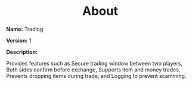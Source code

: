 <h1 style="text-align:center; font-size:2rem; font-weight:bold;">About</h1>

**Name:**
Trading

**Version:**
1

**Description:**

Provides features such as Secure trading window between two players, Both sides confirm before exchange, Supports item and money trades, Prevents dropping items during trade, and Logging to prevent scamming.
